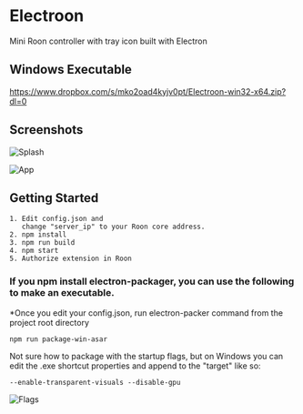 # Electroon
Mini Roon controller with tray icon built with Electron

## Windows Executable
https://www.dropbox.com/s/mko2oad4kyjv0pt/Electroon-win32-x64.zip?dl=0

## Screenshots
![Splash](https://github.com/wwwizzarrdry/Electroon/blob/master/splashscreen.PNG)

![App](https://github.com/wwwizzarrdry/Electroon/blob/master/trayapp.PNG)



## Getting Started
```
1. Edit config.json and
   change "server_ip" to your Roon core address.
2. npm install
3. npm run build
4. npm start
5. Authorize extension in Roon

```
### If you npm install electron-packager, you can use the following to make an executable. 
*Once you edit your config.json, run electron-packer command from the project root directory
```
npm run package-win-asar
```
Not sure how to package with the startup flags, but on Windows you can edit the .exe shortcut properties and append to the "target" like so:
```
--enable-transparent-visuals --disable-gpu
```
![Flags](https://github.com/wwwizzarrdry/Electroon/blob/master/flags.PNG)
  
